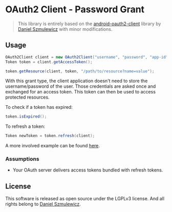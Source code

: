 # OAuth2 Client - Password Grant

> This library is entirely based on the [android-oauth2-client](https://github.com/danielsz/android-oauth2-client) library by [Daniel Szmulewicz](https://github.com/danielsz) with minor modifications.

## Usage

```java
OAuth2Client client = new OAuth2Client("username", "password", "app-id", "app-secret", "site");
Token token = client.getAccessToken();

token.getResource(client, token, "/path/to/resource?name=value");
```
With this grant type, the client application doesn't need to store the username/password of the user. Those credentials are asked once and exchanged for an access token. This token can then be used to access protected resources. 

To check if a token has expired:

```java
token.isExpired();
```

To refresh a token:

```java
Token newToken = token.refresh(client);
```

A more involved example can be found [here](https://github.com/danielsz/oauth2-client).

### Assumptions

- Your OAuth server delivers access tokens bundled with refresh tokens.

## License

This software is released as open source under the LGPLv3 license. And all rights belong to [Daniel Szmulewicz](https://github.com/danielsz).